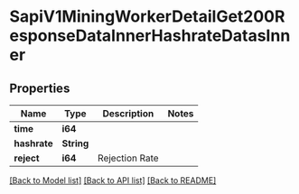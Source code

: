 # SapiV1MiningWorkerDetailGet200ResponseDataInnerHashrateDatasInner

## Properties

Name | Type | Description | Notes
------------ | ------------- | ------------- | -------------
**time** | **i64** |  | 
**hashrate** | **String** |  | 
**reject** | **i64** | Rejection Rate | 

[[Back to Model list]](../README.md#documentation-for-models) [[Back to API list]](../README.md#documentation-for-api-endpoints) [[Back to README]](../README.md)


